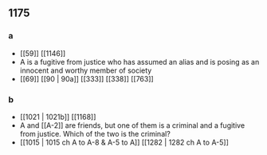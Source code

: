 ## 1175
### a
- [[59]] [[1146]] 
- A is a fugitive from justice who has assumed an alias and is posing as an innocent and worthy member of society
- [[69]] [[90 | 90a]] [[333]] [[338]] [[763]] 

### b
- [[1021 | 1021b]] [[1168]] 
- A and [[A-2]] are friends, but one of them is a criminal and a fugitive from justice. Which of the two is the criminal?
- [[1015 | 1015 ch A to A-8 &amp; A-5 to A]] [[1282 | 1282 ch A to A-5]] 

